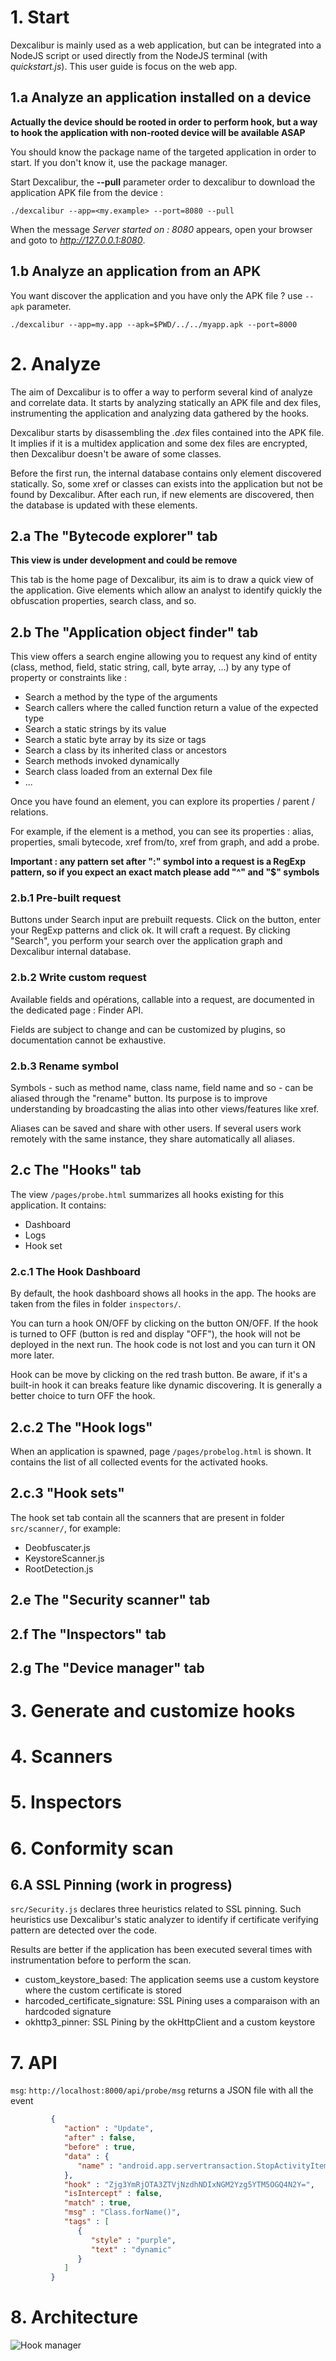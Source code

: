 # 1. Start 

Dexcalibur is mainly used as a web application, but can be integrated into a NodeJS script or used directly from the NodeJS terminal (with *quickstart.js*). This user guide is focus on the web app.

## 1.a Analyze an application installed on a device

**Actually the device should be rooted in order to perform hook, but a way to hook the application with non-rooted device will be available ASAP**

You should know the package name of the targeted application in order to start. If you don't know it, use the package manager. 

Start Dexcalibur, the **--pull** parameter order to dexcalibur to download the application APK file from the device  :
```
./dexcalibur --app=<my.example> --port=8080 --pull
``` 
  
When the message *Server started on : 8080* appears, open your browser and goto to *http://127.0.0.1:8080*.

## 1.b Analyze an application from an APK

You want discover the application and you have only the APK file ? use `--apk` parameter.

```
./dexcalibur --app=my.app --apk=$PWD/../../myapp.apk --port=8000
```
 
# 2. Analyze

The aim of Dexcalibur is to offer a way to perform several kind of analyze and correlate data.
It starts by analyzing statically an APK file and dex files, instrumenting the application and analyzing data gathered by the hooks. 
 
Dexcalibur starts by disassembling the *.dex* files  contained into the APK file. It implies if it is a multidex  application and some dex files are encrypted, then Dexcalibur doesn't be aware of some classes. 

Before the first run, the internal database contains only element discovered statically. So, some xref or classes can exists into the application but not be found by Dexcalibur. After each run, if new elements are discovered, then the database is updated with these elements. 
  
## 2.a The "Bytecode explorer" tab

**This view is under development and could be remove**

This tab is the home page of Dexcalibur, its aim is to draw a quick view of the application. Give elements which allow an analyst to identify quickly the obfuscation properties, search class, and so.  

## 2.b The "Application object finder" tab

This view offers a search engine allowing you to request any kind of entity (class, method, field, static string, call, byte array, ...) by any type of property or constraints like : 

* Search a method by the type of the arguments 
* Search callers where the called function return a value of the expected type
* Search a static strings by its value
* Search a static byte array by its size or tags
* Search a class by its inherited class or ancestors
* Search methods invoked dynamically
* Search class loaded from an external Dex file
* ...

Once you have found an element, you can explore its properties / parent / relations.

For example, if the element is a method, you can see its properties : alias, properties, smali bytecode, xref from/to, xref from graph, and add a probe.

**Important : any pattern set after ":" symbol into a request is a RegExp pattern, so if you expect an exact match please add "^" and "$" symbols**

### 2.b.1 Pre-built request

Buttons under Search input are prebuilt requests. Click on the button, enter your RegExp patterns and click ok. It will craft a request. By clicking "Search", you perform your search over the application graph and Dexcalibur internal database.

### 2.b.2 Write custom request

Available fields and opérations, callable into a request, are documented in the dedicated page : Finder API.

Fields are subject to change and can be customized by plugins, so documentation cannot be exhaustive.

### 2.b.3 Rename symbol

Symbols - such as method name, class name, field name and so - can be aliased through the "rename" button. Its purpose is to improve understanding by broadcasting the alias into other views/features like xref.

Aliases can be saved and share with other users. If several users work remotely with the same instance, they share automatically all aliases.


## 2.c The "Hooks" tab

The view `/pages/probe.html` summarizes all hooks existing for this application. It contains:

* Dashboard
* Logs
* Hook set

### 2.c.1  The Hook Dashboard 

By default, the hook dashboard shows all hooks in the app. The hooks are taken from the files in folder `inspectors/`.

You can turn a hook ON/OFF by clicking on the button ON/OFF. If the hook is turned to OFF (button is red and display "OFF"), the hook will not be deployed in the next run. The hook code is not lost and you can turn it ON more later.

Hook can be move by clicking on the red trash button. Be aware, if it's a built-in hook it can breaks feature like dynamic discovering. It is generally a better choice to turn OFF the hook. 

## 2.c.2 The "Hook logs"

When an application is spawned, page `/pages/probelog.html` is shown. It contains the list of all collected events for the activated hooks. 

## 2.c.3 "Hook sets"

The hook set tab contain all the scanners that are present in folder `src/scanner/`, for example:

* Deobfuscater.js
* KeystoreScanner.js
* RootDetection.js

## 2.e The "Security scanner" tab

## 2.f The "Inspectors" tab

## 2.g The "Device manager" tab


# 3. Generate and customize hooks

# 4. Scanners


# 5. Inspectors

# 6. Conformity scan

## 6.A SSL Pinning  (work in progress)

`src/Security.js` declares three heuristics related to SSL pinning. Such heuristics use Dexcalibur's static analyzer to identify if certificate verifying pattern are detected over the code. 

Results are better if the application has been executed several times with instrumentation before to perform the scan.

* custom_keystore_based: The application seems use a custom keystore where the custom certificate is stored
* harcoded_certificate_signature: SSL Pining uses a comparaison with an hardcoded signature
* okhttp3_pinner: SSL Pining by the okHttpClient and a custom keystore

# 7. API

`msg`: `http://localhost:8000/api/probe/msg` returns a JSON file with all the event 

```json
         {
            "action" : "Update",
            "after" : false,
            "before" : true,
            "data" : {
               "name" : "android.app.servertransaction.StopActivityItem"
            },
            "hook" : "Zjg3YmRjOTA3ZTVjNzdhNDIxNGM2Yzg5YTM5OGQ4N2Y=",
            "isIntercept" : false,
            "match" : true,
            "msg" : "Class.forName()",
            "tags" : [
               {
                  "style" : "purple",
                  "text" : "dynamic"
               }
            ]
         }
```

# 8. Architecture
![Hook manager](https://raw.githubusercontent.com/FrenchYeti/dexcalibur-doc/master/pictures/v0_6_3_hook_manager.png)
